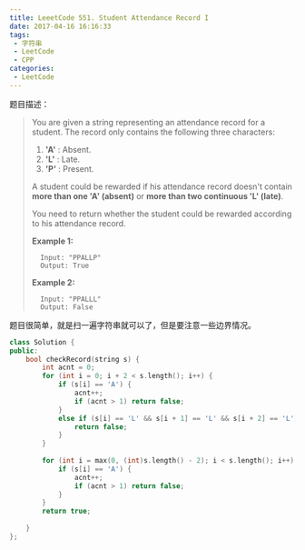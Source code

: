 ```yaml
---
title: LeeetCode 551. Student Attendance Record I
date: 2017-04-16 16:16:33
tags:
 - 字符串
 - LeetCode
 - CPP
categories:
 - LeetCode
---
```


题目描述：

>   You are given a string representing an attendance record for a student. The record only contains the following three characters:
>
>   1.  **'A'** : Absent.
>   2.  **'L'** : Late.
>   3.  **'P'** : Present.
>
>   A student could be rewarded if his attendance record doesn't contain **more than one 'A' (absent)** or **more than two continuous 'L' (late)**.
>
>   You need to return whether the student could be rewarded according to his attendance record.
>
>   **Example 1:**
>
>
>   	Input: "PPALLP"
>   	Output: True
>
>   **Example 2:**
>
>
>   	Input: "PPALLL"
>   	Output: False
>

题目很简单，就是扫一遍字符串就可以了，但是要注意一些边界情况。

<!--more-->

```cpp
class Solution {
public:
    bool checkRecord(string s) {
        int acnt = 0;
        for (int i = 0; i + 2 < s.length(); i++) {
            if (s[i] == 'A') {
                acnt++;
                if (acnt > 1) return false;
            }
            else if (s[i] == 'L' && s[i + 1] == 'L' && s[i + 2] == 'L') {
                return false;
            } 
        }
        
        for (int i = max(0, (int)s.length() - 2); i < s.length(); i++) {
            if (s[i] == 'A') {
                acnt++;
                if (acnt > 1) return false;
            }
        }
        return true;
        
    }
};
```

